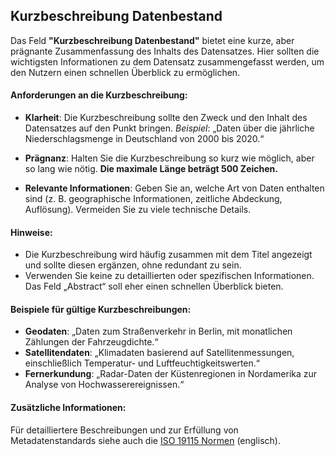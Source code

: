 ## Kurzbeschreibung Datenbestand

Das Feld **"Kurzbeschreibung Datenbestand"** bietet eine kurze, aber prägnante Zusammenfassung des Inhalts des Datensatzes. Hier sollten die wichtigsten Informationen zu dem Datensatz zusammengefasst werden, um den Nutzern einen schnellen Überblick zu ermöglichen.

#### Anforderungen an die Kurzbeschreibung:
- **Klarheit**: Die Kurzbeschreibung sollte den Zweck und den Inhalt des Datensatzes auf den Punkt bringen.
  *Beispiel*: „Daten über die jährliche Niederschlagsmenge in Deutschland von 2000 bis 2020.“

- **Prägnanz**: Halten Sie die Kurzbeschreibung so kurz wie möglich, aber so lang wie nötig. **Die maximale Länge beträgt 500 Zeichen.**

- **Relevante Informationen**: Geben Sie an, welche Art von Daten enthalten sind (z. B. geographische Informationen, zeitliche Abdeckung, Auflösung). Vermeiden Sie zu viele technische Details.

#### Hinweise:
- Die Kurzbeschreibung wird häufig zusammen mit dem Titel angezeigt und sollte diesen ergänzen, ohne redundant zu sein.
- Verwenden Sie keine zu detaillierten oder spezifischen Informationen. Das Feld „Abstract“ soll eher einen schnellen Überblick bieten.

#### Beispiele für gültige Kurzbeschreibungen:
- **Geodaten**: „Daten zum Straßenverkehr in Berlin, mit monatlichen Zählungen der Fahrzeugdichte.“
- **Satellitendaten**: „Klimadaten basierend auf Satellitenmessungen, einschließlich Temperatur- und Luftfeuchtigkeitswerten.“
- **Fernerkundung**: „Radar-Daten der Küstenregionen in Nordamerika zur Analyse von Hochwasserereignissen.“

#### Zusätzliche Informationen:
Für detailliertere Beschreibungen und zur Erfüllung von Metadatenstandards siehe auch die <a href="https://www.iso.org/standard/53798.html" target="_blank">ISO 19115 Normen</a> (englisch).
